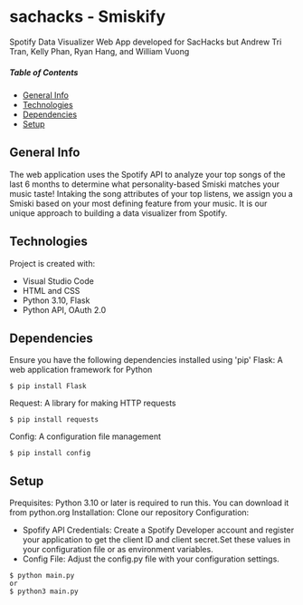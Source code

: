 # sachacks - Smiskify
Spotify Data Visualizer Web App developed for SacHacks but Andrew Tri Tran, Kelly Phan, Ryan Hang, and William Vuong

##### Table of Contents  
* [General Info](#general-info)  
* [Technologies](#technologies)
* [Dependencies](#dependencies) 
* [Setup](#setup)
   
## General Info
The web application uses the Spotify API to analyze your top songs of the last 6 months to determine what personality-based Smiski matches your music taste! Intaking the song attributes of your top listens, we assign you a Smiski based on your most defining feature from your music. It is our unique approach to building a data visualizer from Spotify.

## Technologies
Project is created with:
- Visual Studio Code
- HTML and CSS
- Python 3.10, Flask
- Python API, OAuth 2.0
  
## Dependencies
Ensure you have the following dependencies installed using 'pip'
Flask: A web application framework for Python
```
$ pip install Flask
```
Request: A library for making HTTP requests
```
$ pip install requests
```
Config: A configuration file management
```
$ pip install config
```

## Setup 
Prequisites: Python 3.10 or later is required to run this. You can download it from python.org
Installation: Clone our repository
Configuration:
- Spofify API Credentials: Create a Spotify Developer account and register your application to get the client ID and client secret.Set these values in your configuration file or as environment variables.
- Config File: Adjust the config.py file with your configuration settings.

```
$ python main.py
or
$ python3 main.py
```

